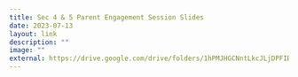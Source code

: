 ```yaml
---
title: Sec 4 & 5 Parent Engagement Session Slides
date: 2023-07-13
layout: link
description: ""
image: ""
external: https://drive.google.com/drive/folders/1hPMJHGCNntLkcJLjDPFIBbX74_DXAuY3?usp=drive_link
---
```

